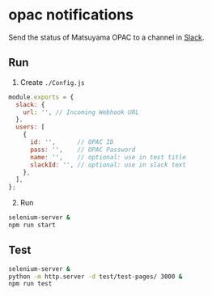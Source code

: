 # opac notifications
Send the status of Matsuyama OPAC to a channel in [Slack](https://slack.com).

## Run
1. Create `./Config.js`
```javascript
module.exports = {
  slack: {
    url: '', // Incoming Webhook URL
  },
  users: [
    {
      id: '',      // OPAC ID
      pass: '',    // OPAC Password
      name: '',    // optional: use in test title
      slackId: '', // optional: use in slack text
    },
  ],
};
```

2. Run
```sh
selenium-server &
npm run start
```

## Test
```sh
selenium-server &
python -m http.server -d test/test-pages/ 3000 &
npm run test
```
